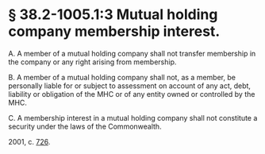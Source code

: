 # § 38.2-1005.1:3 Mutual holding company membership interest.

<p>A. A member of a mutual holding company shall not transfer membership in the company or any right arising from membership.</p><p>B. A member of a mutual holding company shall not, as a member, be personally liable for or subject to assessment on account of any act, debt, liability or obligation of the MHC or of any entity owned or controlled by the MHC.</p><p>C. A membership interest in a mutual holding company shall not constitute a security under the laws of the Commonwealth.</p><p>2001, c. <a href='http://lis.virginia.gov/cgi-bin/legp604.exe?011+ful+CHAP0726'>726</a>.</p>
